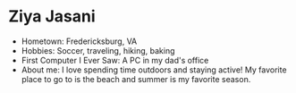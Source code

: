 # Ziya Jasani

- Hometown: Fredericksburg, VA
- Hobbies: Soccer, traveling, hiking, baking
- First Computer I Ever Saw: A PC in my dad's office
- About me: I love spending time outdoors and staying active! My favorite place to go to is the beach and summer is my favorite season.
